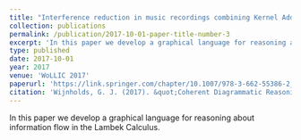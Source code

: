 ```yaml
---
title: "Interference reduction in music recordings combining Kernel Additive Modelling and Non-negative Matrix Factorization"
collection: publications
permalink: /publication/2017-10-01-paper-title-number-3
excerpt: 'In this paper we develop a graphical language for reasoning about information flow in the Lambek Calculus.'
type: published
date: 2017-10-01
year: 2017
venue: 'WoLLIC 2017'
paperurl: 'https://link.springer.com/chapter/10.1007/978-3-662-55386-2_27'
citation: 'Wijnholds, G. J. (2017). &quot;Coherent Diagrammatic Reasoning in Compositional Distributional Semantics.&quot; <i>WoLLIC 2017, Lecture Notes in Computer Science</i>. 10388.'
---
```

In this paper we develop a graphical language for reasoning about information flow in the Lambek Calculus.
